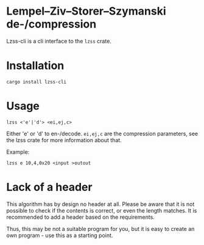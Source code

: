 # Lempel–Ziv–Storer–Szymanski de-/compression

Lzss-cli is a cli interface to the `lzss` crate.

# Installation

```shell
cargo install lzss-cli
```

# Usage

```
lzss <'e'|'d'> <ei,ej,c>
```

Either 'e' or 'd' to en-/decode.
`ei,ej,c` are the compression parameters, see the lzss crate
for more information about that.

Example:
```shell
lzss e 10,4,0x20 <input >outout
```

# Lack of a header

This algorithm has by design no header at all. Please be aware that it is not
possible to check if the contents is correct, or even the length matches.
It is recommended to add a header based on the requirements.

Thus, this may be not a suitable program for you, but it is easy
to create an own program - use this as a starting point.
